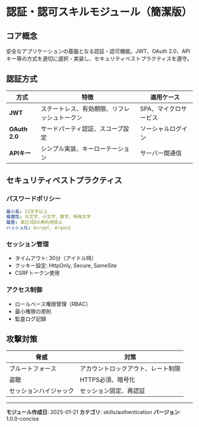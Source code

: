 # 認証・認可スキルモジュール（簡潔版）

## コア概念
安全なアプリケーションの基盤となる認証・認可機能。JWT、OAuth 2.0、APIキー等の方式を適切に選択・実装し、セキュリティベストプラクティスを遵守。

## 認証方式

| 方式 | 特徴 | 適用ケース |
|------|------|------------|
| **JWT** | ステートレス、有効期限、リフレッシュトークン | SPA、マイクロサービス |
| **OAuth 2.0** | サードパーティ認証、スコープ設定 | ソーシャルログイン |
| **APIキー** | シンプル実装、キーローテーション | サーバー間通信 |

## セキュリティベストプラクティス

### パスワードポリシー
```yaml
最小長: 12文字以上
複雑性: 大文字、小文字、数字、特殊文字
履歴: 直近3回の再利用禁止
ハッシュ化: bcrypt, Argon2
```

### セッション管理
- タイムアウト: 30分（アイドル時）
- クッキー設定: HttpOnly, Secure, SameSite
- CSRFトークン使用

### アクセス制御
- ロールベース権限管理（RBAC）
- 最小権限の原則
- 監査ログ記録

## 攻撃対策

| 脅威 | 対策 |
|------|------|
| ブルートフォース | アカウントロックアウト、レート制限 |
| 盗聴 | HTTPS必須、暗号化 |
| セッションハイジャック | セッション固定、再認証 |

---
**モジュール作成日**: 2025-01-21
**カテゴリ**: skills/authentication
**バージョン**: 1.0.0-concise